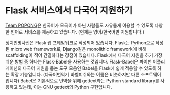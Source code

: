 # Flask 서비스에서 다국어 지원하기

[Team POPONG](http://popong.com)은 한국어가 모국어가 아닌 사람들도 자유롭게 이용할 수 있도록 다양한 언어로 서비스를 제공하고 있습니다. (현재는 영어/한국어만 지원합니다.)

정치인명사전은 Flask 웹 프레임워크로 작성되어 있습니다. Flask는 Python으로 작성된 micro web framework로, Django같은 monolithic framework에 비해 scaffolding이 적어 간결하다는 장점이 있습니다. Flask에서 다국어 지원을 하기 가장 쉬운 방법 중 하나는 Flask-Babel을 사용하는 것입니다. Flask-Babel은 파이썬 어플리케이션의 다국어 지원을 돕는 도구 모음인 Babel을 Flask에 쉽게 적용할 수 있도록 하는 확장 기능입니다. (다국어번역기 바벨피쉬와는 이름은 비슷하지만 다른 소프트웨어입니다) Babel은 기본적으로 번역을 위해 gettext라는 Python standard library를 사용하고 있는데, 이는 GNU gettext의 Python 구현입니다.

